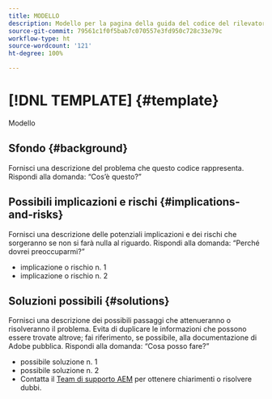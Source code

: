 ```yaml
---
title: MODELLO
description: Modello per la pagina della guida del codice del rilevatore pattern
source-git-commit: 79561c1f0f5bab7c070557e3fd950c728c33e79c
workflow-type: ht
source-wordcount: '121'
ht-degree: 100%

---
```



# [!DNL TEMPLATE] {#template}

Modello

## Sfondo {#background}

Fornisci una descrizione del problema che questo codice rappresenta.
Rispondi alla domanda: “Cos’è questo?”

## Possibili implicazioni e rischi {#implications-and-risks}

Fornisci una descrizione delle potenziali implicazioni e dei rischi che sorgeranno se non si farà nulla al riguardo.
Rispondi alla domanda: “Perché dovrei preoccuparmi?”

* implicazione o rischio n. 1
* implicazione o rischio n. 2

## Soluzioni possibili {#solutions}

Fornisci una descrizione dei possibili passaggi che attenueranno o risolveranno il problema. Evita di duplicare le informazioni che possono essere trovate altrove; fai riferimento, se possibile, alla documentazione di Adobe pubblica.
Rispondi alla domanda: “Cosa posso fare?”

* possibile soluzione n. 1
* possibile soluzione n. 2
* Contatta il [Team di supporto AEM](https://helpx.adobe.com/it/enterprise/using/support-for-experience-cloud.html) per ottenere chiarimenti o risolvere dubbi.
